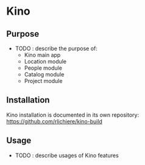 # Kino

## Purpose
* TODO : describe the purpose of:
  * Kino main app
  * Location module
  * People module
  * Catalog module
  * Project module

## Installation
Kino installation is documented in its own repository: https://github.com/rlichiere/kino-build


## Usage
* TODO : describe usages of Kino features
